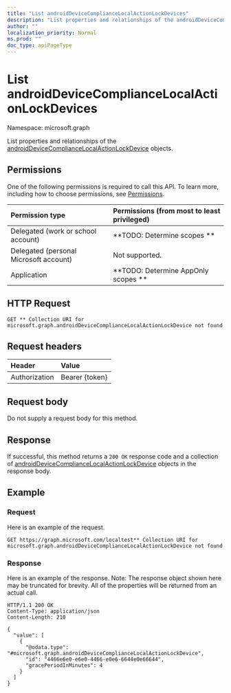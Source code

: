 ```yaml
---
title: "List androidDeviceComplianceLocalActionLockDevices"
description: "List properties and relationships of the androidDeviceComplianceLocalActionLockDevice objects."
author: ""
localization_priority: Normal
ms.prod: ""
doc_type: apiPageType
---
```


# List androidDeviceComplianceLocalActionLockDevices

Namespace: microsoft.graph

List properties and relationships of the [androidDeviceComplianceLocalActionLockDevice](../resources/androiddevicecompliancelocalactionlockdevice.md) objects.

## Permissions
One of the following permissions is required to call this API. To learn more, including how to choose permissions, see [Permissions](/concepts/permissions-reference.md).

|Permission type|Permissions (from most to least privileged)|
|:---|:---|
|Delegated (work or school account)|**TODO: Determine scopes **|
|Delegated (personal Microsoft account)|Not supported.|
|Application|**TODO: Determine AppOnly scopes **|

## HTTP Request
<!-- {
  "blockType": "ignored"
}
-->
``` http
GET ** Collection URI for microsoft.graph.androidDeviceComplianceLocalActionLockDevice not found
```

## Request headers
|Header|Value|
|:---|:---|
|Authorization|Bearer {token}|

## Request body
Do not supply a request body for this method.

## Response
If successful, this method returns a `200 OK` response code and a collection of [androidDeviceComplianceLocalActionLockDevice](../resources/androiddevicecompliancelocalactionlockdevice.md) objects in the response body.

## Example

### Request
Here is an example of the request.
<!-- {
  "blockType": "request",
  "name": "get_androiddevicecompliancelocalactionlockdevice"
}
-->
``` http
GET https://graph.microsoft.com/localtest** Collection URI for microsoft.graph.androidDeviceComplianceLocalActionLockDevice not found
```

### Response
Here is an example of the response. Note: The response object shown here may be truncated for brevity. All of the properties will be returned from an actual call.
<!-- {
  "blockType": "response",
  "truncated": true,
  "@odata.type": "collection(microsoft.graph.androiddevicecompliancelocalactionlockdevice)"
}
-->
``` http
HTTP/1.1 200 OK
Content-Type: application/json
Content-Length: 210

{
  "value": [
    {
      "@odata.type": "#microsoft.graph.androidDeviceComplianceLocalActionLockDevice",
      "id": "4466e6e0-e6e0-4466-e0e6-6644e0e66644",
      "gracePeriodInMinutes": 4
    }
  ]
}
```


